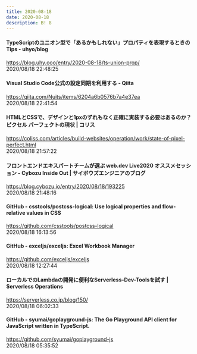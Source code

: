 ```yaml
---
title: 2020-08-18
date: 2020-08-18
description: B! 8
---
```


#### TypeScriptのユニオン型で「あるかもしれない」プロパティを表現するときのTips - uhyo/blog
https://blog.uhy.ooo/entry/2020-08-18/ts-union-prop/<br>
2020/08/18 22:48:25<br>


#### Visual Studio Code公式の設定同期を利用する - Qiita
https://qiita.com/Nuits/items/6204a6b0576b7a4e37ea<br>
2020/08/18 22:41:54<br>


#### HTMLとCSSで、デザインと1pxのずれもなく正確に実装する必要はあるのか？ ピクセル パーフェクトの現状 | コリス
https://coliss.com/articles/build-websites/operation/work/state-of-pixel-perfect.html<br>
2020/08/18 21:57:22<br>


#### フロントエンドエキスパートチームが選ぶ web.dev Live2020 オススメセッション - Cybozu Inside Out | サイボウズエンジニアのブログ
https://blog.cybozu.io/entry/2020/08/18/193225<br>
2020/08/18 21:48:16<br>


#### GitHub - csstools/postcss-logical: Use logical properties and flow-relative values in CSS
https://github.com/csstools/postcss-logical<br>
2020/08/18 16:13:56<br>


#### GitHub - exceljs/exceljs: Excel Workbook Manager
https://github.com/exceljs/exceljs<br>
2020/08/18 12:27:44<br>


#### ローカルでのLambdaの開発に便利なServerless-Dev-Toolsを試す | Serverless Operations
https://serverless.co.jp/blog/150/<br>
2020/08/18 06:02:33<br>


#### GitHub - syumai/goplayground-js: The Go Playground API client for JavaScript written in TypeScript.
https://github.com/syumai/goplayground-js<br>
2020/08/18 05:35:52<br>


